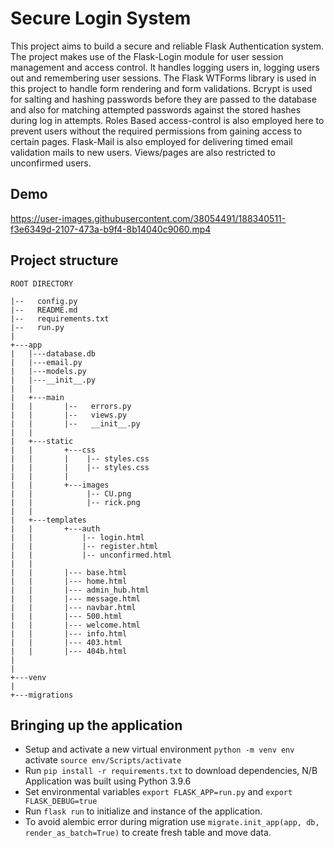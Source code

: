 # Secure Login System
This project aims to build a secure and reliable Flask Authentication system.
The project makes use of the Flask-Login module for user session management and access control. It handles logging users in, logging users out and remembering user sessions. The Flask WTForms library is used in this project to handle form rendering and form validations. Bcrypt is used for salting and hashing passwords before they are passed to the database and also for matching attempted passwords against the stored hashes during log in attempts. Roles Based access-control is also employed here to prevent users without the required permissions from gaining access to certain pages. Flask-Mail is also employed for delivering timed email validation mails to new users. Views/pages are also restricted to unconfirmed users.

## Demo

https://user-images.githubusercontent.com/38054491/188340511-f3e6349d-2107-473a-b9f4-8b14040c9060.mp4


## Project structure
```
ROOT DIRECTORY

|--   config.py
|--   README.md
|--   requirements.txt
|--   run.py
|          
+---app
|   |---database.db
|   |---email.py
|   |---models.py
|   |---__init__.py
|   |   
|   +---main
|   |       |--   errors.py
|   |       |--   views.py
|   |       |--   __init__.py
|   |    
|   +---static
|   |       +---css
|   |       |    |-- styles.css
|   |       |    |-- styles.css  
|   |       |
|   |       +---images        
|   |            |-- CU.png
|   |            |-- rick.png
|   |
|   +---templates
|   |       +---auth
|   |           |-- login.html
|   |           |-- register.html
|   |           |-- unconfirmed.html
|   |
|   |       |--- base.html
|   |       |--- home.html
|   |       |--- admin_hub.html
|   |       |--- message.html
|   |       |--- navbar.html
|   |       |--- 500.html
|   |       |--- welcome.html
|   |       |--- info.html
|   |       |--- 403.html
|   |       |--- 404b.html
|
|           
+---venv
|
+---migrations
```
## Bringing up the application

- Setup and activate a new virtual environment `python -m venv env` activate `source env/Scripts/activate`
- Run `pip install -r requirements.txt` to download dependencies, N/B Application was built using Python 3.9.6
- Set environmental variables `export FLASK_APP=run.py` and `export FLASK_DEBUG=true`
- Run `flask run` to initialize and instance of the application.
- To avoid alembic error during migration use `migrate.init_app(app, db, render_as_batch=True)` to create fresh table and move data.
